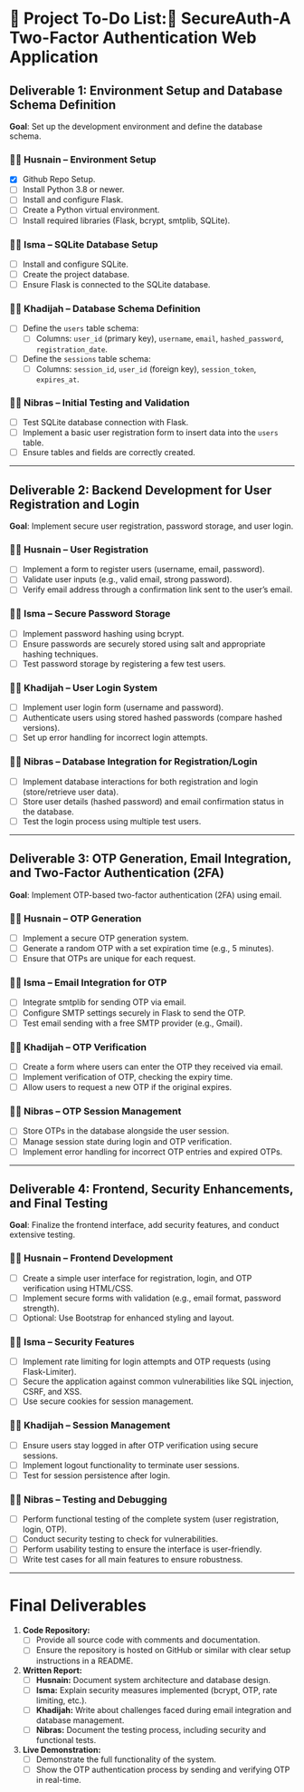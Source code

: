 # 🚀 Project To-Do List:🔐 SecureAuth-A Two-Factor Authentication Web Application

## Deliverable 1: Environment Setup and Database Schema Definition
**Goal**: Set up the development environment and define the database schema.

### 👨‍💻 Husnain – Environment Setup
- [x] Github Repo Setup.
- [ ] Install Python 3.8 or newer.
- [ ] Install and configure Flask.
- [ ] Create a Python virtual environment.
- [ ] Install required libraries (Flask, bcrypt, smtplib, SQLite).

### 👩‍💻 Isma – SQLite Database Setup
- [ ] Install and configure SQLite.
- [ ] Create the project database.
- [ ] Ensure Flask is connected to the SQLite database.

### 👩‍💻 Khadijah – Database Schema Definition
- [ ] Define the `users` table schema:
  - [ ] Columns: `user_id` (primary key), `username`, `email`, `hashed_password`, `registration_date`.
- [ ] Define the `sessions` table schema:
  - [ ] Columns: `session_id`, `user_id` (foreign key), `session_token`, `expires_at`.

### 👨‍💻 Nibras – Initial Testing and Validation
- [ ] Test SQLite database connection with Flask.
- [ ] Implement a basic user registration form to insert data into the `users` table.
- [ ] Ensure tables and fields are correctly created.

---

## Deliverable 2: Backend Development for User Registration and Login
**Goal**: Implement secure user registration, password storage, and user login.

### 👨‍💻 Husnain – User Registration
- [ ] Implement a form to register users (username, email, password).
- [ ] Validate user inputs (e.g., valid email, strong password).
- [ ] Verify email address through a confirmation link sent to the user’s email.

### 👩‍💻 Isma – Secure Password Storage
- [ ] Implement password hashing using bcrypt.
- [ ] Ensure passwords are securely stored using salt and appropriate hashing techniques.
- [ ] Test password storage by registering a few test users.

### 👩‍💻 Khadijah – User Login System
- [ ] Implement user login form (username and password).
- [ ] Authenticate users using stored hashed passwords (compare hashed versions).
- [ ] Set up error handling for incorrect login attempts.

### 👨‍💻 Nibras – Database Integration for Registration/Login
- [ ] Implement database interactions for both registration and login (store/retrieve user data).
- [ ] Store user details (hashed password) and email confirmation status in the database.
- [ ] Test the login process using multiple test users.

---

## Deliverable 3: OTP Generation, Email Integration, and Two-Factor Authentication (2FA)
**Goal**: Implement OTP-based two-factor authentication (2FA) using email.

### 👨‍💻 Husnain – OTP Generation
- [ ] Implement a secure OTP generation system.
- [ ] Generate a random OTP with a set expiration time (e.g., 5 minutes).
- [ ] Ensure that OTPs are unique for each request.

### 👩‍💻 Isma – Email Integration for OTP
- [ ] Integrate smtplib for sending OTP via email.
- [ ] Configure SMTP settings securely in Flask to send the OTP.
- [ ] Test email sending with a free SMTP provider (e.g., Gmail).

### 👩‍💻 Khadijah – OTP Verification
- [ ] Create a form where users can enter the OTP they received via email.
- [ ] Implement verification of OTP, checking the expiry time.
- [ ] Allow users to request a new OTP if the original expires.

### 👨‍💻 Nibras – OTP Session Management
- [ ] Store OTPs in the database alongside the user session.
- [ ] Manage session state during login and OTP verification.
- [ ] Implement error handling for incorrect OTP entries and expired OTPs.

---

## Deliverable 4: Frontend, Security Enhancements, and Final Testing
**Goal**: Finalize the frontend interface, add security features, and conduct extensive testing.

### 👨‍💻 Husnain – Frontend Development
- [ ] Create a simple user interface for registration, login, and OTP verification using HTML/CSS.
- [ ] Implement secure forms with validation (e.g., email format, password strength).
- [ ] Optional: Use Bootstrap for enhanced styling and layout.

### 👩‍💻 Isma – Security Features
- [ ] Implement rate limiting for login attempts and OTP requests (using Flask-Limiter).
- [ ] Secure the application against common vulnerabilities like SQL injection, CSRF, and XSS.
- [ ] Use secure cookies for session management.

### 👩‍💻 Khadijah – Session Management
- [ ] Ensure users stay logged in after OTP verification using secure sessions.
- [ ] Implement logout functionality to terminate user sessions.
- [ ] Test for session persistence after login.

### 👨‍💻 Nibras – Testing and Debugging
- [ ] Perform functional testing of the complete system (user registration, login, OTP).
- [ ] Conduct security testing to check for vulnerabilities.
- [ ] Perform usability testing to ensure the interface is user-friendly.
- [ ] Write test cases for all main features to ensure robustness.

---

# Final Deliverables

1. **Code Repository:**
   - [ ] Provide all source code with comments and documentation.
   - [ ] Ensure the repository is hosted on GitHub or similar with clear setup instructions in a README.

2. **Written Report:**
   - [ ] **Husnain:** Document system architecture and database design.
   - [ ] **Isma:** Explain security measures implemented (bcrypt, OTP, rate limiting, etc.).
   - [ ] **Khadijah:** Write about challenges faced during email integration and database management.
   - [ ] **Nibras:** Document the testing process, including security and functional tests.

3. **Live Demonstration:**
   - [ ] Demonstrate the full functionality of the system.
   - [ ] Show the OTP authentication process by sending and verifying OTP in real-time.
